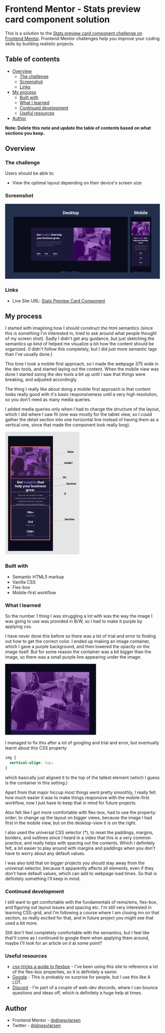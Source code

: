 # Frontend Mentor - Stats preview card component solution

This is a solution to the [Stats preview card component challenge on Frontend Mentor](https://www.frontendmentor.io/challenges/stats-preview-card-component-8JqbgoU62). Frontend Mentor challenges help you improve your coding skills by building realistic projects.

## Table of contents

- [Overview](#overview)
  - [The challenge](#the-challenge)
  - [Screenshot](#screenshot)
  - [Links](#links)
- [My process](#my-process)
  - [Built with](#built-with)
  - [What I learned](#what-i-learned)
  - [Continued development](#continued-development)
  - [Useful resources](#useful-resources)
- [Author](#author)

**Note: Delete this note and update the table of contents based on what sections you keep.**

## Overview

### The challenge

Users should be able to:

- View the optimal layout depending on their device's screen size

### Screenshot

![](images/mobile&desktop-screenshot.png)

### Links

- Live Site URL: [Stats Preview Card Component](https://dinesvlarsen.github.io/02-stats-preview-card-component-main/)

## My process

I started with imagining how I should construct the html semantics (since this is something I'm interested in, tried to ask around what people thought of my screen shot). Sadly I didn't get any guidance, but just sketching the semantics up kind of helped me visualize a bit how the content should be organized. (I didn't follow this completely, but I did just more semantic tags than I've usually done.)

This time I took a mobile first approach, so I made the webpage 375 wide in the dev tools, and started laying out the content. When the mobile view was done I started sizing the dev tools a bit up until I saw that things were breaking, and adjusted accordingly.

The thing I really like about doing a mobile first approach is that content looks really good with it's basic responsiveness until a very high resolution, so you don't need as many media queries.

I added media queries only when I had to change the structure of the layout, which I did where I saw fit (one was mostly for the tablet view, so I could gather the detail section into one horizontal line instead of having them as a vertical one, since that made the component look really long).

![](images/semantic-sketch.png)

### Built with

- Semantic HTML5 markup
- Vanilla CSS
- Flex-box
- Mobile-first workflow

### What I learned

So the number 1 thing I was struggling a lot with was the way the image I was going to use was provided in B/W, so I had to make it purple by applying css.

I have never done this before so there was a lot of trial and error to finding out how to get the correct color. I ended up making an image container, which I gave a purple background, and then lowered the opacity on the image itself. But for some reason the container was a bit bigger than the image, so there was a small purple line appearing under the image:

![](images/purple-line.png)

I managed to fix this after a lot of googling and trial and error, but eventually learnt about this CSS property

```css
img {
  vertical-align: top;
}
```

which basically just aligned it to the top of the tallest element (which I guess is the container in this setting.)

Apart from that major hiccup most things went pretty smoothly, I really felt how much easier it was to make things responsive with the mobile-first workflow, now I just have to keep that in mind for future projects.

Also felt like I got more comfortable with flex-box, had to use the property: order; to change up the layout on bigger views, because the image I had first in the mobile view, but on the desktop-view it is on the right.

I also used the universal CSS selector (\*), to reset the paddings, margins, borders, and outlines since I heard in a video that this is a very common practice, and really helps with spacing out the contents. Which I definitely felt, a lot easier to play around with margins and paddings when you don't have to worry about any default values.

I was also told that on bigger projects you should stay away from the universal selector, because it apparently affects all elements, even if they don't have default values, which can add to webpage load times. So that is definitely something I'll keep in mind.

### Continued development

I still want to get comfortable with the fundamentals of rems/ems, flex-box, and figuring out layout issues and spacing etc.
I'm still very interested in learning CSS-grid, and I'm following a course where I am closing inn on that section, so really excited for that, and in future project you might see that used a bit more.

Still don't feel completely comfortable with the semantics, but I feel like that'll come as I continued to google them when applying them around, maybe I'll look for an article on it at some point?

### Useful resources

- [css-tricks a guide to flexbox](https://css-tricks.com/snippets/css/a-guide-to-flexbox/) - I've been using this site to reference a lot of the flex-box properties, so it is definitely a savior.
- [Google](https://www.google.com) - This is probably no surprise for people, but I use this like A LOT.
- [Discord](https://www.discord.come) - I'm part of a couple of web-dev discords, where I can bounce questions and ideas off, which is definitely a huge help at times.

## Author

- Frontend Mentor - [@dinesvlarsen](https://www.frontendmentor.io/profile/dinesvlarsen)
- Twitter - [@dinesvlarsen](https://www.twitter.com/dinesvlarsen)
